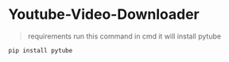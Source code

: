 # Youtube-Video-Downloader
> requirements
run this command in cmd
it will install pytube
```
pip install pytube
```
  
